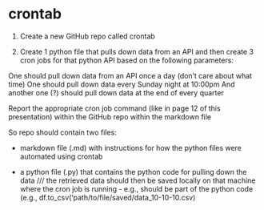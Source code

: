 # crontab

1. Create a new GitHub repo called crontab 



2. Create 1 python file that pulls down data from an API and then create 3 cron jobs for that python API based on the following parameters: 

 


One should pull down data from an API once a day (don’t care about what time) 
One should pull down data every Sunday night at 10:00pm 
And another one (?) should pull down data at the end of every quarter  





Report the appropriate cron job command (like in page 12 of this presentation) within the GitHub repo within the markdown file



So repo should contain two files: 


- markdown file (.md) with instructions for how the python files were automated using crontab 


- a python file (.py) that contains the python code for pulling down the data /// the retrieved data should then be saved locally on that machine where the cron job is running - e.g., should be part of the python code (e.g., df.to_csv(‘path/to/file/saved/data_10-10-10.csv)